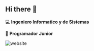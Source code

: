 ## Hi there 👋

:computer: **Ingeniero Informatico y de Sistemas** 

:pencil: **Programador Junior**

![website](https://img.shields.io/website?url=Hola)

